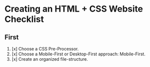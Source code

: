 # Creating an HTML + CSS Website Checklist

## First

1. [x] Choose a CSS Pre-Processor.
2. [x] Choose a Mobile-First or Desktop-First approach: Mobile-First.
3. [x] Create an organized file-structure.
